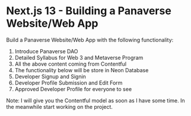 # Next.js 13 - Building a Panaverse Website/Web App

Build a Panaverse Website/Web App with the following functionality:

1. Introduce Panaverse DAO
2. Detailed Syllabus for Web 3 and Metaverse Program
3. All the above content coming from Contentful
4. The functionality below will be store in Neon Database
5. Developer Signup and Signin
6. Developer Profile Submission and Edit Form
7. Approved Developer Profile for everyone to see


Note: I will give you the Contentful model as soon as I have some time. In the meanwhile start working on the project.
